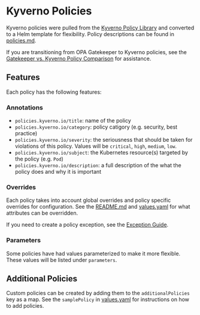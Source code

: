 # Kyverno Policies

Kyverno policies were pulled from the [Kyverno Policy Library](https://kyverno.io/policies) and converted to a Helm template for flexibility.  Policy descriptions can be found in [policies.md](./policies.md).

If you are transitioning from OPA Gatekeeper to Kyverno policies, see the [Gatekeeper vs. Kyverno Policy Comparison](./gatekeeper.md) for assistance.

## Features

Each policy has the following features:

### Annotations

- `policies.kyverno.io/title`: name of the policy
- `policies.kyverno.io/category`: policy catigory (e.g. security, best practice)
- `policies.kyverno.io/severity`: the seriousness that should be taken for violations of this policy.  Values will be `critical`, `high`, `medium`, `low`.
- `policies.kyverno.io/subject`: the Kubernetes resource(s) targeted by the policy (e.g. `Pod`)
- `policies.kyverno.io/description`: a full description of the what the policy does and why it is important

### Overrides

Each policy takes into account global overrides and policy specific overrides for configuration.  See the [README.md](../README.md) and [values.yaml](../chart/values.yaml) for what attributes can be overridden.

If you need to create a policy exception, see the [Exception Guide](exceptions.md).

### Parameters

Some policies have had values parameterized to make it more flexible.  These values will be listed under `parameters`.

## Additional Policies

Custom policies can be created by adding them to the `additionalPolicies` key as a map.  See the `samplePolicy` in [values.yaml](../chart/values.yaml) for instructions on how to add policies.
